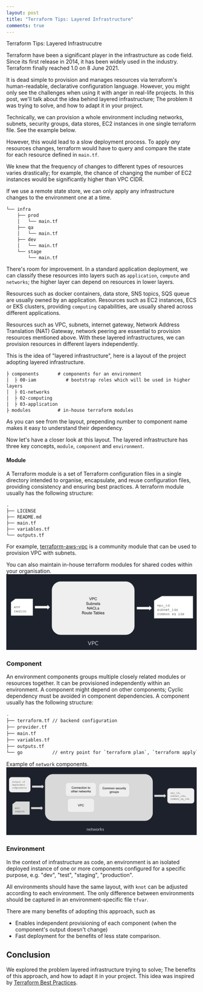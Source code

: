 ```yaml
---
layout: post
title: "Terraform Tips: Layered Infrastructure"
comments: true
---
```

Terraform Tips: Layered Infrastrucutre


Terraform have been a significant player in the infrastructure as code field.
Since its first release in 2014, it has been widely used in the industry. Terraform finally reached 1.0 on 8 June 2021.

It is dead simple to provision and manages resources via terraform's human-readable, declarative configuration language. However, you might only see the challenges when using it with anger in real-life projects.
In this post, we'll talk about the idea behind layered infrastructure;  The problem it was trying to solve, and how to adapt it in your project.

Technically, we can provision a whole environment including networks, subnets, security groups, data stores, EC2 instances in one single terraform file. See the example below.

However, this would lead to a slow deployment process. 
To apply *any* resources changes, terraform would have to query and compare the state for each resource defined in `main.tf`. 

We knew that the frequency of changes to different types of resources varies drastically; for example, the chance of changing the number of EC2 instances would be significantly higher than VPC CIDR.

If we use a remote state store, we can only apply any infrastructure changes to the environment one at a time.
```
└── infra
    ├── prod
    │   └── main.tf
    ├── qa
    │   └── main.tf
    ├── dev
    │   └── main.tf
    └── stage
        └── main.tf
``` 

There's room for improvement. In a standard application deployment, we can classify these resources into layers such as  `application`, `compute` and `networks`; the higher layer can depend on resources in lower layers.

Resources such as docker containers, data store, SNS topics, SQS queue are usually owned by an application.
Resources such as EC2 instances, ECS or EKS clusters, providing `computing` capabilities, are usually shared across different applications.

Resources such as VPC, subnets, internet gateway, Network Address Translation (NAT) Gateway, network peering are essential to provision resources mentioned above.
With these layered infrastructures, we can provision resources in different layers independently.

This is the idea of "layered infrastructure", here is a layout of the project adopting layered infrastructure.

```
├ components       # components for an environment
│  ├ 00-iam           # bootstrap roles which will be used in higher layers
│  ├ 01-networks
│  ├ 02-computing
│  ├ 03-application
├ modules          # in-house terraform modules
```
As you can see from the layout, prepending number to component name makes it easy to understand their dependency.

Now let's have a closer look at this layout. The layered infrastructure has three key concepts, `module`, `component` and `environment`.

#### Module
A Terraform module is a set of Terraform configuration files in a single directory intended to organise, encapsulate, and reuse configuration files, providing consistency and ensuring best practices.
A terraform module usually has the following structure:
```
.
├── LICENSE
├── README.md
├── main.tf
├── variables.tf
└── outputs.tf    
```
For example, [terraform-aws-vpc](https://github.com/terraform-aws-modules/terraform-aws-vpc) is a community module that can be used to provision VPC with subnets.

You can also maintain in-house terraform modules for shared codes within your organisation.
![Module](/images/terraform-module.png)

### Component
An environment components groups multiple closely related modules or resources together.
It can be provisioned independently within an environment.
A component might depend on other components; Cyclic dependency must be avoided in component dependencies.
A component usually has the following structure:

```sh
.
├── terraform.tf // backend configuration
├── provider.tf
├── main.tf
├── variables.tf
├── outputs.tf
└── go           // entry point for `terraform plan`, `terraform apply` and `terraform destroy`
```

Example of `network` components.
![Component](/images/terraform-component.png)

### Environment
In the context of infrastructure as code, an environment is an isolated deployed instance of one or more components configured for a specific purpose, e.g. "dev", "test", "staging", "production".

All environments should have the same layout, with `knot` can be adjusted according to each environment.
The only difference between environments should be captured in an environment-specific file `tfvar`.


There are many benefits of adopting this approach, such as
- Enables independent provisioning of each component (when the component's output doesn't change)
- Fast deployment for the benefits of less state comparison.

## Conclusion
We explored the problem layered infrastructure trying to solve; The benefits of this approach, and how to adapt it in your project.  This idea was inspired by [Terraform Best Practices](https://www.terraform-best-practices.com/).